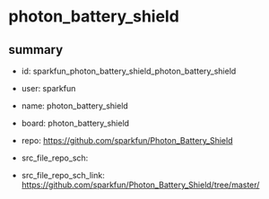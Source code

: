 # photon_battery_shield
 
## summary 
* id: sparkfun_photon_battery_shield_photon_battery_shield
* user: sparkfun
* name: photon_battery_shield
* board: photon_battery_shield
* repo: https://github.com/sparkfun/Photon_Battery_Shield



* src_file_repo_sch: 
* src_file_repo_sch_link: https://github.com/sparkfun/Photon_Battery_Shield/tree/master/






